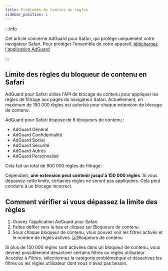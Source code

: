 ```yaml
---
title: Problèmes de limites de règles
sidebar_position: 1
---
```


:::info

Cet article concerne AdGuard pour Safari, qui protège uniquement votre navigateur Safari. Pour protéger l'ensemble de votre appareil, [téléchargez l'application AdGuard](https://agrd.io/download-kb-adblock)

:::

## Limite des règles du bloqueur de contenu en Safari

AdGuard pour Safari utilise l'API de blocage de contenu pour appliquer les règles de filtrage aux pages du navigateur Safari. Actuellement, un maximum de 150 000 règles est autorisé pour chaque extension de blocage de contenu.

AdGuard pour Safari dispose de 6 bloqueurs de contenu :

- AdGuard Général
- AdGuard Confidentialité
- AdGuard Social
- AdGuard Sécurité
- AdGuard Autres
- AdGuard Personnalisé

Cela fait un total de 900 000 règles de filtrage.

Cependant, **une extension peut contenir jusqu'à 150 000 règles**. Si vous dépassez cette limite, certaines règles ne seront pas appliquées. Cela peut conduire à un blocage incorrect.

## Comment vérifier si vous dépassez la limite des règles

1. Ouvrez l'application AdGuard pour Safari.
2. Faites défiler vers le bas et cliquez sur _Bloqueurs de contenu_.
3. Sous chaque bloqueur de contenu, vous pouvez voir les filtres activés et le nombre de règles actives.
    ![Bloqueurs de contenu](https://cdn.adtidy.org/content/Kb/ad_blocker/safari/adg-safari-cb.png)

Si plus de 150 000 règles sont activées dans un bloqueur de contenu, vous devriez possiblement désactiver certains filtres ou règles utilisateur. Accédez à _Filtres_, sélectionnez la catégorie problématique et désactivez les filtres ou les règles utilisateur dont vous n'avez pas besoin.
